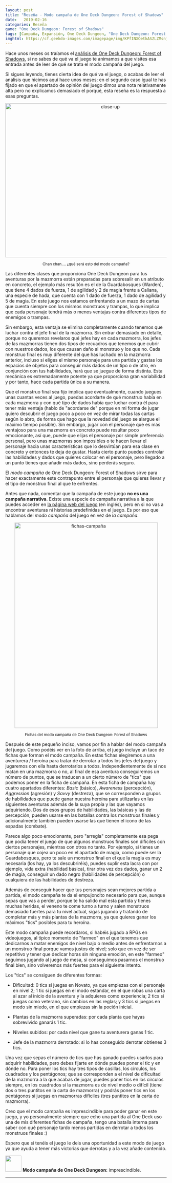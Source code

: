 ```yaml
---
layout: post
title: "Reseña - Modo campaña de One Deck Dungeon: Forest of Shadows"
date:   2019-02-16
categories: Reseña
game: "One Deck Dungeon: Forest of Shadows"
tags: [Campaña, Expansión, One Deck Dungeon, "One Deck Dungeon: Forest of Shadows", Golden Geek]
imghtml: https://cf.geekdo-images.com/imagepage/img/KPfINXOetkASZLZMsnj_L6EUHPs=/fit-in/900x600/filters:no_upscale()/pic3496794.jpg
---
```


Hace unos meses os traíamos el [análisis de One Deck Dungeon: Forest of
 Shadows]({{site.baseurl}}/2018/12/15/analisis-one-deck-dungeon/), si no sabes
 de qué va el juego te animamos a que visites esa entrada antes de leer de qué
 se trata el modo campaña del juego.
 
Si sigues leyendo, tienes cierta idea de qué va el juego, o acabas de leer el
análisis que hicimos aquí hace unos meses; en el segundo caso igual te has
fijado en que el apartado de opinión del juego dimos una nota relativamente
alta pero no explicamos demasiado el porqué, esta reseña es la respuesta a
esas preguntas.

<p align="center">
<a data-flickr-embed="true"
href="https://www.flickr.com/photos/165706612@N02/47059537362/in/dateposted-public/"
title="close-up"><img
src="https://farm8.staticflickr.com/7800/47059537362_5f96f5a3e0_z.jpg"
width="640" height="480" alt="close-up"></a><script async
src="//embedr.flickr.com/assets/client-code.js" charset="utf-8"></script> 
</p>
<p align="center"><small>Chan chan.... ¿qué será esto del modo campaña?</small></p>
 
Las diferentes clases que proporciona One Deck Dungeon para tus aventuras por
la mazmorra están preparadas para sobresalir en un atributo en concreto, el
ejemplo más resultón es el de la Guardabosques (Warden), que tiene 4 dados de
fuerza, 1 de agilidad y 2 de magia frente a Caliana, una especie de hada, que
cuenta con 1 dado de fuerza, 1 dado de agilidad y 5 de magia. En este juego nos
estamos enfrentando a un mazo de cartas que cuenta siempre con los mismos
monstruos y trampas, lo que implica que cada personaje tendrá más o menos
ventajas contra diferentes tipos de enemigos o trampas.

Sin embargo, esta ventaja se elimina completamente cuando tenemos que luchar
contra el jefe final de la mazmorra. Sin entrar demasiado en detalle, porque no
queremos revelaros qué jefes hay en cada mazmorra, los jefes de las mazmorras
tienen dos tipos de recuadros que tenemos que cubrir con nuestros dados, los
que causan daño al monstruo y los que no. Cada monstruo final es muy diferente
del que has luchado en la mazmorra anterior, incluso si eliges el mismo
personaje para una partida y gastas los espacios de objetos para conseguir más
dados de un tipo o de otro, en conjunción con tus habilidades, hará que se
juegue de forma distinta. Esta mecánica es extremadamente potente ya que
proporciona gran variabilidad y por tanto, hace cada partida única a su manera.

Que el monstruo final sea fijo implica que eventualmente, cuando juegues unas
cuantas veces al juego, puedas acordarte de qué monstruo había en cada mazmorra
y con qué tipo de dados había que luchar contra él para tener más
ventaja (hablo de "acordarse de" porque en mi forma de jugar quiero descubrir
el juego poco a poco en vez de mirar todas las cartas según lo abro, de forma
que hago que la novedad del juego se alargue el máximo tiempo posible). 
Sin embargo, jugar con el personaje que es más ventajoso para una mazmorra en 
concreto puede resultar poco emocionante, así que, puede que elijas el 
personaje por simple preferencia personal, pero unas mazmorras son imposibles o
te hacen llevar el personaje hacia unas características que lo desvirtúan para
esa clase en concreto y entonces te deja de gustar. Hasta cierto punto puedes
controlar las habilidades y dados que quieres colocar en el personaje, pero
llegado a un punto tienes que añadir más dados, sino perderás seguro.

El *modo campaña* de One Deck Dungeon: Forest of Shadows sirve
para hacer exactamente este contrapunto entre el personaje que quieres llevar y
el tipo de monstruo final al que te enfrentes.

Antes que nada, comentar que la campaña de este juego **no es una campaña
narrativa**. Existe una especie de campaña narrativa a la que puedes acceder en
[la página web del juego](http://www.onedeckdungeon.com/story/) (en inglés),
pero en si no vas a encontrar aventuras ni historias predefinidas en el
juego.
Es por eso que hablamos del *modo campaña* del juego en vez de *la campaña*.

<p align="center">
<a data-flickr-embed="true"
href="https://www.flickr.com/photos/165706612@N02/33236616228/in/dateposted-public/"
title="fichas-campaña"><img
src="https://farm8.staticflickr.com/7914/33236616228_e28dc480c7_z.jpg"
width="447" height="640" alt="fichas-campaña"></a><script async
src="//embedr.flickr.com/assets/client-code.js" charset="utf-8"></script> 
</p>
<p align="center"><small>Fichas del modo campaña de One Deck Dungeon: Forest of
Shadows</small></p>

Después de este pequeño inciso, vamos por fin a hablar del modo campaña del
juego. Como podéis ver en la foto de arriba, el juego incluye un taco de fichas
que forman el modo campaña. En estas fichas elegiremos a una aventurera /
heroína para tratar de derrotar a todos los jefes del juego y jugaremos con
ella hasta derrotarlos a todos. Independientemente de si nos matan en una
mazmorra o no, al final de esa aventura conseguiremos un número de puntos, que
se traducen a un cierto número de "tics" que podemos poner en la ficha de
campaña. En esta ficha de campaña hay cuatro apartados diferentes: *Basic*
(básico), *Awareness* (percepción), *Aggression* (agresión) y *Savvy*
(destreza), que se corresponden a grupos de habilidades que puede ganar nuestra
heroína para utilizarlas en las siguientes aventuras además de la suya propia y
las que vayamos adquiriendo. Dos de esos grupos de habilidades, las básicas y
las de percepción, pueden usarse en las batallas contra los monstruos finales y
adicionalmente también pueden usarse las que tienen el icono de las espadas
(combate).

Parece algo poco emocionante, pero "arregla" completamente esa pega que podía
tener el juego de que algunos monstruos finales son difíciles con ciertos
personajes, mientras con otros no tanto. Por ejemplo, si tienes un personaje
que cojea un poco en el apartado de magia, como puede ser la Guardabosques,
pero te sale un monstruo final en el que la magia es muy necesaria (los hay, ya
los descubriréis), puedes suplir esta lacra con por ejemplo, vida extra
(habilidad básica), tirar otra vez dos dados, ganar un 2 de magia, conseguir un
dado negro (habilidades de percepción) o cualquiera de las habilidades de
destreza. 

Además de conseguir hacer que tus personajes sean mejores partida a partida, el
modo campaña te da el empujoncito necesario para que, aunque sepas que vas a
perder, porque te ha salido mal esta partida y tienes muchas heridas, el veneno
te come turno a turno y salen monstruos demasiado fuertes para tu nivel actual,
sigas jugando y tratando de completar más y más plantas de la mazmorra, ya que
quieres ganar los máximos "tics" posibles para tu heroína. 

Este modo campaña puede recordaros, si habéis jugado a RPGs en videojuegos, al
típico momento de "farmeo" en el que tenemos que dedicarnos a matar enemigos de
nivel bajo o medio antes de enfrentarnos a un monstruo final porque vamos
justos de nivel; solo que en vez de ser repetitivo y tener que dedicar horas
sin ninguna emoción, en este "farmeo" seguimos jugando al juego de mesa, si
conseguimos pasarnos el monstruo final bien, sino volveremos más fuertes para
el siguiente intento.

Los "tics" se consiguen de diferentes formas:

* Dificultad: 0 tics si juegas en Novato, ya que empiezas con el personaje en
  nivel 2; 1 tic si juegas en el modo estándar, en el que robas una carta al
  azar al inicio de la aventura y la adquieres como experiencia; 2 tics si
  juegas como veterano, sin cambios en las reglas; y 3 tics si juegas en modo
  sin miedo, en el que empiezas sin la poción inicial.

* Plantas de la mazmorra superadas: por cada planta que hayas sobrevivido
  ganarás 1 tic.

* Niveles subidos: por cada nivel que gane tu aventurera ganas 1 tic.

* Jefe de la mazmorra derrotado: si lo has conseguido derrotar obtienes 3 tics.

Una vez que sepas el número de tics que has ganado puedes usarlos para adquirir
habilidades, pero debes fijarte en dónde puedes poner el tic y en dónde
no. Para poner los tics hay tres tipos de casillas, los círculos, los cuadrados
y los pentágonos; que se corresponden a el nivel de dificultad de la mazmorra a
la que acabas de jugar, puedes poner tics en los círculos siempre, en los
cuadrados si la mazmorra es de nivel medio o difícil (tiene dos o tres puntitos
en la carta de mazmorra) y podrás poner tics en los pentágonos si juegas en 
mazmorras difíciles (tres puntitos en la carta de mazmorra).

Creo que el modo campaña es imprescindible para poder ganar en este juego, y yo
personalmente siempre que echo una partida al One Deck uso una de mis
diferentes fichas de campaña, tengo una batalla interna para saber con qué
personaje tardo menos partidas en derrotar a todos los monstruos finales :)

Espero que si tenéis el juego le deis una oportunidad a este modo de juego ya
que ayuda a tener más victorias que derrotas y a la vez añade contenido.

<img width="50" src="{{site.baseurl}}/images/fire.png"> **Modo campaña de One
Deck Dungeon:** imprescindible.

<hr>
